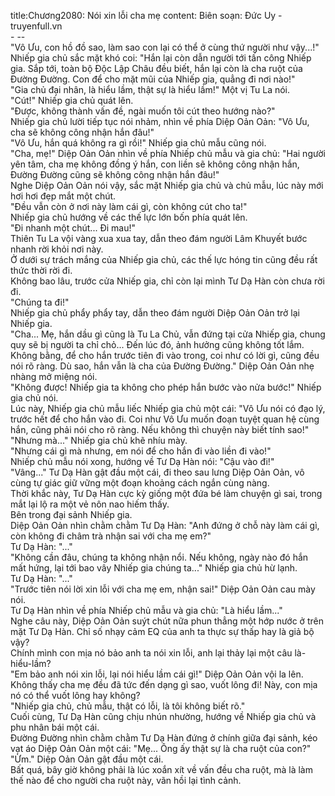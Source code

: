 title:Chương2080: Nói xin lỗi cha mẹ
content:
Biên soạn: Đức Uy - truyenfull.vn<br>- --<br>"Vô Ưu, con hồ đồ sao, làm sao con lại có thể ở cùng thứ người như vậy...!"<br>Nhiếp gia chủ sắc mặt khó coi: "Hắn lại còn dẫn người tới tấn công Nhiếp gia. Sắp tới, toàn bộ Độc Lập Châu đều biết, hắn lại còn là cha ruột của Đường Đường. Con để cho mặt mũi của Nhiếp gia, quẳng đi nơi nào!"<br>"Gia chủ đại nhân, là hiểu lầm, thật sự là hiểu lầm!" Một vị Tu La nói.<br>"Cút!" Nhiếp gia chủ quát lên.<br>"Được, không thành vấn đề, ngài muốn tôi cút theo hướng nào?"<br>Nhiếp gia chủ lười tiếp tục nói nhảm, nhìn về phía Diệp Oản Oản: "Vô Ưu, cha sẽ không công nhận hắn đâu!"<br>"Vô Ưu, hắn quá không ra gì rồi!" Nhiếp gia chủ mẫu cũng nói.<br>"Cha, mẹ!" Diệp Oản Oản nhìn về phía Nhiếp chủ mẫu và gia chủ: "Hai người yên tâm, cha mẹ không đồng ý hắn, con liền sẽ không công nhận hắn, Đường Đường cũng sẽ không công nhận hắn đâu!"<br>Nghe Diệp Oản Oản nói vậy, sắc mặt Nhiếp gia chủ và chủ mẫu, lúc này mới hơi hơi đẹp mắt một chút.<br>"Đều vẫn còn ở nơi này làm cái gì, còn không cút cho ta!"<br>Nhiếp gia chủ hướng về các thế lực lớn bốn phía quát lên.<br>"Đi nhanh một chút... Đi mau!"<br>Thiên Tu La vội vàng xua xua tay, dẫn theo đám người Lâm Khuyết bước nhanh rời khỏi nơi này.<br>Ở dưới sự trách mắng của Nhiếp gia chủ, các thế lực hóng tin cũng đều rất thức thời rời đi.<br>Không bao lâu, trước cửa Nhiếp gia, chỉ còn lại mình Tư Dạ Hàn còn chưa rời đi.<br>"Chúng ta đi!"<br>Nhiếp gia chủ phẩy phẩy tay, dẫn theo đám người Diệp Oản Oản trở lại Nhiếp gia.<br>"Cha... Mẹ, hắn dầu gì cũng là Tu La Chủ, vẫn đứng tại cửa Nhiếp gia, chung quy sẽ bị người ta chỉ chỏ... Đến lúc đó, ảnh hưởng cũng không tốt lắm. Không bằng, để cho hắn trước tiên đi vào trong, coi như có lời gì, cũng đều nói rõ ràng. Dù sao, hắn vẫn là cha của Đường Đường." Diệp Oản Oản nhẹ nhàng mở miệng nói.<br>"Không được! Nhiếp gia ta không cho phép hắn bước vào nửa bước!" Nhiếp gia chủ nói.<br>Lúc này, Nhiếp gia chủ mẫu liếc Nhiếp gia chủ một cái: "Vô Ưu nói có đạo lý, trước hết để cho hắn vào đi. Coi như Vô Ưu muốn đoạn tuyệt quan hệ cùng hắn, cũng phải nói cho rõ ràng. Nếu không thì chuyện này biết tính sao!"<br>"Nhưng mà..." Nhiếp gia chủ khẽ nhíu mày.<br>"Nhưng cái gì mà nhưng, em nói để cho hắn đi vào liền đi vào!"<br>Nhiếp chủ mẫu nói xong, hướng về Tư Dạ Hàn nói: "Cậu vào đi!"<br>"Vâng..." Tư Dạ Hàn gật đầu một cái, đi theo sau lưng Diệp Oản Oản, vô cùng tự giác giữ vững một đoạn khoảng cách ngắn cùng nàng.<br>Thời khắc này, Tư Dạ Hàn cực kỳ giống một đứa bé làm chuyện gì sai, trong mắt lại lộ ra một vẻ nôn nao hiếm thấy.<br>Bên trong đại sảnh Nhiếp gia.<br>Diệp Oản Oản nhìn chằm chằm Tư Dạ Hàn: "Anh đứng ở chỗ này làm cái gì, còn không đi châm trà nhận sai với cha mẹ em?"<br>Tư Dạ Hàn: "..."<br>"Không cần đâu, chúng ta không nhận nổi. Nếu không, ngày nào đó hắn mất hứng, lại tới bao vây Nhiếp gia chúng ta..." Nhiếp gia chủ hừ lạnh.<br>Tư Dạ Hàn: "..."<br>"Trước tiên nói lời xin lỗi với cha mẹ em, nhận sai!" Diệp Oản Oản cau mày nói.<br>Tư Dạ Hàn nhìn về phía Nhiếp chủ mẫu và gia chủ: "Là hiểu lầm..."<br>Nghe câu này, Diệp Oản Oản suýt chút nữa phun thẳng một hớp nước ở trên mặt Tư Dạ Hàn. Chỉ số nhạy cảm EQ của anh ta thực sự thấp hay là giả bộ vậy?<br>Chính mình con mịa nó bảo anh ta nói xin lỗi, anh lại thảy lại một câu là-hiểu-lầm?<br>"Em bảo anh nói xin lỗi, lại nói hiểu lầm cái gì!" Diệp Oản Oản vội la lên.<br>Không thấy cha mẹ đều đã tức đến dạng gì sao, vuốt lông đi! Này, con mịa nó có thể vuốt lông hay không?<br>"Nhiếp gia chủ, chủ mẫu, thật có lỗi, là tôi không biết rõ."<br>Cuối cùng, Tư Dạ Hàn cũng chịu nhún nhường, hướng về Nhiếp gia chủ và phu nhân bái một cái.<br>Đường Đường nhìn chằm chằm Tư Dạ Hàn đứng ở chính giữa đại sảnh, kéo vạt áo Diệp Oản Oản một cái: "Mẹ... Ông ấy thật sự là cha ruột của con?"<br>"Ừm." Diệp Oản Oản gật đầu một cái.<br>Bất quá, bây giờ không phải là lúc xoắn xít về vấn đều cha ruột, mà là làm thế nào để cho người cha ruột này, vãn hồi lại tình cảnh.